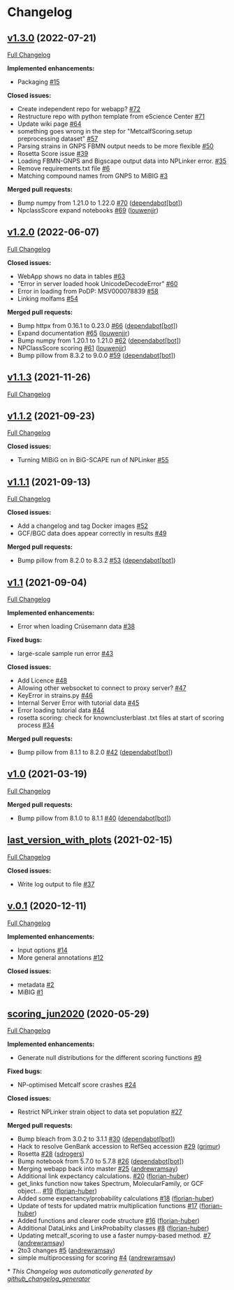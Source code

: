 # Changelog

## [v1.3.0](https://github.com/NPLinker/nplinker/tree/v1.3.0) (2022-07-21)

[Full Changelog](https://github.com/NPLinker/nplinker/compare/v1.2.0...v1.3.0)

**Implemented enhancements:**

- Packaging [\#15](https://github.com/NPLinker/nplinker/issues/15)

**Closed issues:**

- Create independent repo for webapp? [\#72](https://github.com/NPLinker/nplinker/issues/72)
- Restructure repo with python template from eScience Center  [\#71](https://github.com/NPLinker/nplinker/issues/71)
- Update wiki page [\#64](https://github.com/NPLinker/nplinker/issues/64)
- something goes wrong in the step for "MetcalfScoring.setup preprocessing dataset" [\#57](https://github.com/NPLinker/nplinker/issues/57)
- Parsing strains in GNPS FBMN output needs to be more flexible [\#50](https://github.com/NPLinker/nplinker/issues/50)
- Rosetta Score issue [\#39](https://github.com/NPLinker/nplinker/issues/39)
- Loading FBMN-GNPS and Bigscape output data into NPLinker error. [\#35](https://github.com/NPLinker/nplinker/issues/35)
- Remove requirements.txt file [\#6](https://github.com/NPLinker/nplinker/issues/6)
- Matching compound names from GNPS to MiBIG [\#3](https://github.com/NPLinker/nplinker/issues/3)

**Merged pull requests:**

- Bump numpy from 1.21.0 to 1.22.0 [\#70](https://github.com/NPLinker/nplinker/pull/70) ([dependabot[bot]](https://github.com/apps/dependabot))
- NpclassScore expand notebooks [\#69](https://github.com/NPLinker/nplinker/pull/69) ([louwenjjr](https://github.com/louwenjjr))

## [v1.2.0](https://github.com/NPLinker/nplinker/tree/v1.2.0) (2022-06-07)

[Full Changelog](https://github.com/NPLinker/nplinker/compare/v1.1.3...v1.2.0)

**Closed issues:**

- WebApp shows no data in tables [\#63](https://github.com/NPLinker/nplinker/issues/63)
- "Error in server loaded hook UnicodeDecodeError" [\#60](https://github.com/NPLinker/nplinker/issues/60)
- Error in loading from PoDP: MSV000078839 [\#58](https://github.com/NPLinker/nplinker/issues/58)
- Linking molfams [\#54](https://github.com/NPLinker/nplinker/issues/54)

**Merged pull requests:**

- Bump httpx from 0.16.1 to 0.23.0 [\#66](https://github.com/NPLinker/nplinker/pull/66) ([dependabot[bot]](https://github.com/apps/dependabot))
- Expand documentation [\#65](https://github.com/NPLinker/nplinker/pull/65) ([louwenjjr](https://github.com/louwenjjr))
- Bump numpy from 1.20.1 to 1.21.0 [\#62](https://github.com/NPLinker/nplinker/pull/62) ([dependabot[bot]](https://github.com/apps/dependabot))
- NPClassScore scoring [\#61](https://github.com/NPLinker/nplinker/pull/61) ([louwenjjr](https://github.com/louwenjjr))
- Bump pillow from 8.3.2 to 9.0.0 [\#59](https://github.com/NPLinker/nplinker/pull/59) ([dependabot[bot]](https://github.com/apps/dependabot))

## [v1.1.3](https://github.com/NPLinker/nplinker/tree/v1.1.3) (2021-11-26)

[Full Changelog](https://github.com/NPLinker/nplinker/compare/v1.1.2...v1.1.3)

## [v1.1.2](https://github.com/NPLinker/nplinker/tree/v1.1.2) (2021-09-23)

[Full Changelog](https://github.com/NPLinker/nplinker/compare/v1.1.1...v1.1.2)

**Closed issues:**

- Turning MIBiG on in BiG-SCAPE run of NPLinker [\#55](https://github.com/NPLinker/nplinker/issues/55)

## [v1.1.1](https://github.com/NPLinker/nplinker/tree/v1.1.1) (2021-09-13)

[Full Changelog](https://github.com/NPLinker/nplinker/compare/v1.1...v1.1.1)

**Closed issues:**

- Add a changelog and tag Docker images [\#52](https://github.com/NPLinker/nplinker/issues/52)
- GCF/BGC data does appear correctly in results [\#49](https://github.com/NPLinker/nplinker/issues/49)

**Merged pull requests:**

- Bump pillow from 8.2.0 to 8.3.2 [\#53](https://github.com/NPLinker/nplinker/pull/53) ([dependabot[bot]](https://github.com/apps/dependabot))

## [v1.1](https://github.com/NPLinker/nplinker/tree/v1.1) (2021-09-04)

[Full Changelog](https://github.com/NPLinker/nplinker/compare/v1.0...v1.1)

**Implemented enhancements:**

- Error when loading Crüsemann data [\#38](https://github.com/NPLinker/nplinker/issues/38)

**Fixed bugs:**

- large-scale sample run error [\#43](https://github.com/NPLinker/nplinker/issues/43)

**Closed issues:**

- Add Licence [\#48](https://github.com/NPLinker/nplinker/issues/48)
- Allowing other websocket to connect to proxy server? [\#47](https://github.com/NPLinker/nplinker/issues/47)
- KeyError in strains.py [\#46](https://github.com/NPLinker/nplinker/issues/46)
- Internal Server Error with tutorial data [\#45](https://github.com/NPLinker/nplinker/issues/45)
- Error loading tutorial data [\#44](https://github.com/NPLinker/nplinker/issues/44)
- rosetta scoring: check for knownclusterblast .txt files at start of scoring process [\#34](https://github.com/NPLinker/nplinker/issues/34)

**Merged pull requests:**

- Bump pillow from 8.1.1 to 8.2.0 [\#42](https://github.com/NPLinker/nplinker/pull/42) ([dependabot[bot]](https://github.com/apps/dependabot))

## [v1.0](https://github.com/NPLinker/nplinker/tree/v1.0) (2021-03-19)

[Full Changelog](https://github.com/NPLinker/nplinker/compare/last_version_with_plots...v1.0)

**Merged pull requests:**

- Bump pillow from 8.1.0 to 8.1.1 [\#40](https://github.com/NPLinker/nplinker/pull/40) ([dependabot[bot]](https://github.com/apps/dependabot))

## [last_version_with_plots](https://github.com/NPLinker/nplinker/tree/last_version_with_plots) (2021-02-15)

[Full Changelog](https://github.com/NPLinker/nplinker/compare/v.0.1...last_version_with_plots)

**Closed issues:**

- Write log output to file [\#37](https://github.com/NPLinker/nplinker/issues/37)

## [v.0.1](https://github.com/NPLinker/nplinker/tree/v.0.1) (2020-12-11)

[Full Changelog](https://github.com/NPLinker/nplinker/compare/scoring_jun2020...v.0.1)

**Implemented enhancements:**

- Input options [\#14](https://github.com/NPLinker/nplinker/issues/14)
- More general annotations [\#12](https://github.com/NPLinker/nplinker/issues/12)

**Closed issues:**

- metadata [\#2](https://github.com/NPLinker/nplinker/issues/2)
- MiBIG [\#1](https://github.com/NPLinker/nplinker/issues/1)

## [scoring_jun2020](https://github.com/NPLinker/nplinker/tree/scoring_jun2020) (2020-05-29)

[Full Changelog](https://github.com/NPLinker/nplinker/compare/6c299348b417e494167c4bd4869fa79f62383fc9...scoring_jun2020)

**Implemented enhancements:**

- Generate null distributions for the different scoring functions [\#9](https://github.com/NPLinker/nplinker/issues/9)

**Fixed bugs:**

- NP-optimised Metcalf score crashes [\#24](https://github.com/NPLinker/nplinker/issues/24)

**Closed issues:**

- Restrict NPLinker strain object to data set population [\#27](https://github.com/NPLinker/nplinker/issues/27)

**Merged pull requests:**

- Bump bleach from 3.0.2 to 3.1.1 [\#30](https://github.com/NPLinker/nplinker/pull/30) ([dependabot[bot]](https://github.com/apps/dependabot))
- Hack to resolve GenBank accession to RefSeq accession [\#29](https://github.com/NPLinker/nplinker/pull/29) ([grimur](https://github.com/grimur))
- Rosetta [\#28](https://github.com/NPLinker/nplinker/pull/28) ([sdrogers](https://github.com/sdrogers))
- Bump notebook from 5.7.0 to 5.7.8 [\#26](https://github.com/NPLinker/nplinker/pull/26) ([dependabot[bot]](https://github.com/apps/dependabot))
- Merging webapp back into master [\#25](https://github.com/NPLinker/nplinker/pull/25) ([andrewramsay](https://github.com/andrewramsay))
- Additional link expectancy calculations. [\#20](https://github.com/NPLinker/nplinker/pull/20) ([florian-huber](https://github.com/florian-huber))
- get\_links function now takes Spectrum, MolecularFamily, or GCF object… [\#19](https://github.com/NPLinker/nplinker/pull/19) ([florian-huber](https://github.com/florian-huber))
- Added some expectancy/probability calculations [\#18](https://github.com/NPLinker/nplinker/pull/18) ([florian-huber](https://github.com/florian-huber))
- Update of tests for updated matrix multiplication functions [\#17](https://github.com/NPLinker/nplinker/pull/17) ([florian-huber](https://github.com/florian-huber))
- Added functions and clearer code structure [\#16](https://github.com/NPLinker/nplinker/pull/16) ([florian-huber](https://github.com/florian-huber))
- Additional DataLinks and LinkProbabilty classes  [\#8](https://github.com/NPLinker/nplinker/pull/8) ([florian-huber](https://github.com/florian-huber))
- Updating metcalf\_scoring to use a faster numpy-based method. [\#7](https://github.com/NPLinker/nplinker/pull/7) ([andrewramsay](https://github.com/andrewramsay))
- 2to3 changes [\#5](https://github.com/NPLinker/nplinker/pull/5) ([andrewramsay](https://github.com/andrewramsay))
- simple multiprocessing for scoring [\#4](https://github.com/NPLinker/nplinker/pull/4) ([andrewramsay](https://github.com/andrewramsay))



\* *This Changelog was automatically generated by [github_changelog_generator](https://github.com/github-changelog-generator/github-changelog-generator)*
